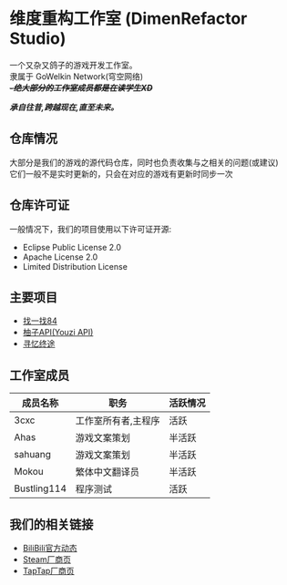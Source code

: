 # 维度重构工作室 (DimenRefactor Studio)

一个又杂又鸽子的游戏开发工作室。<br>
隶属于 GoWelkin Network(穹空网络) <br>
_**~~-绝大部分的工作室成员都是在读学生XD~~**_

_**承自往昔,跨越现在,直至未来。**_

## 仓库情况
大部分是我们的游戏的源代码仓库，同时也负责收集与之相关的问题(或建议)<br>
它们一般不是实时更新的，只会在对应的游戏有更新时同步一次<br>

## 仓库许可证
一般情况下，我们的项目使用以下许可证开源:
- Eclipse Public License 2.0
- Apache License 2.0
- Limited Distribution License

## 主要项目
- [找一找84](https://github.com/Nebula-Studios/84-Project)<br>
- [柚子API(Youzi API)](https://github.com/Nebula-Studios/Youzi-API)<br>
- [寻忆终途](https://github.com/Nebula-Studios/DimenBeat)

## 工作室成员
| 成员名称 | 职务 | 活跃情况 |
| ---- | ---- | ---- |
| 3cxc | 工作室所有者,主程序 | 活跃 |
| Ahas | 游戏文案策划 | 半活跃 |
| sahuang | 游戏文案策划 | 半活跃 |
| Mokou | 繁体中文翻译员 | 半活跃 |
| Bustling114 | 程序测试 | 活跃 |

## 我们的相关链接
- [BiliBili官方动态](https://space.bilibili.com/3546784620087914/dynamic)
- [Steam厂商页](https://store.steampowered.com/developer/DimenRefactor-Studio)
- [TapTap厂商页](https://www.taptap.cn/developer/281931)
